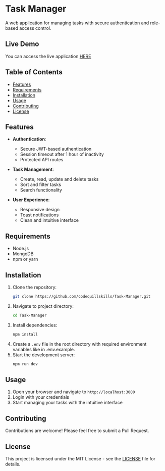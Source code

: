 # Task Manager

A web application for managing tasks with secure authentication and role-based access control.

## Live Demo

You can access the live application [HERE](https://taskmanager-codequillskills.vercel.app)

## Table of Contents

- [Features](#features)
- [Requirements](#requirements)
- [Installation](#installation)
- [Usage](#usage)
- [Contributing](#contributing)
- [License](#license)

## Features

- **Authentication**:
  - Secure JWT-based authentication
  - Session timeout after 1 hour of inactivity
  - Protected API routes

- **Task Management**:
  - Create, read, update and delete tasks
  - Sort and filter tasks
  - Search functionality
  
- **User Experience**:
  - Responsive design
  - Toast notifications
  - Clean and intuitive interface

## Requirements

- Node.js
- MongoDB
- npm or yarn

## Installation

1. Clone the repository:
   ```bash
   git clone https://github.com/codequillskills/Task-Manager.git
   ```
2. Navigate to project directory:
   ```bash
   cd Task-Manager
   ```
3. Install dependencies:
   ```bash
   npm install
   ```
4. Create a `.env` file in the root directory with required environment variables like in .env.example.
5. Start the development server:
   ```bash
   npm run dev
   ```

## Usage

1. Open your browser and navigate to `http://localhost:3000`
2. Login with your credentials
3. Start managing your tasks with the intuitive interface

## Contributing

Contributions are welcome! Please feel free to submit a Pull Request.

## License

This project is licensed under the MIT License - see the [LICENSE](LICENSE) file for details.